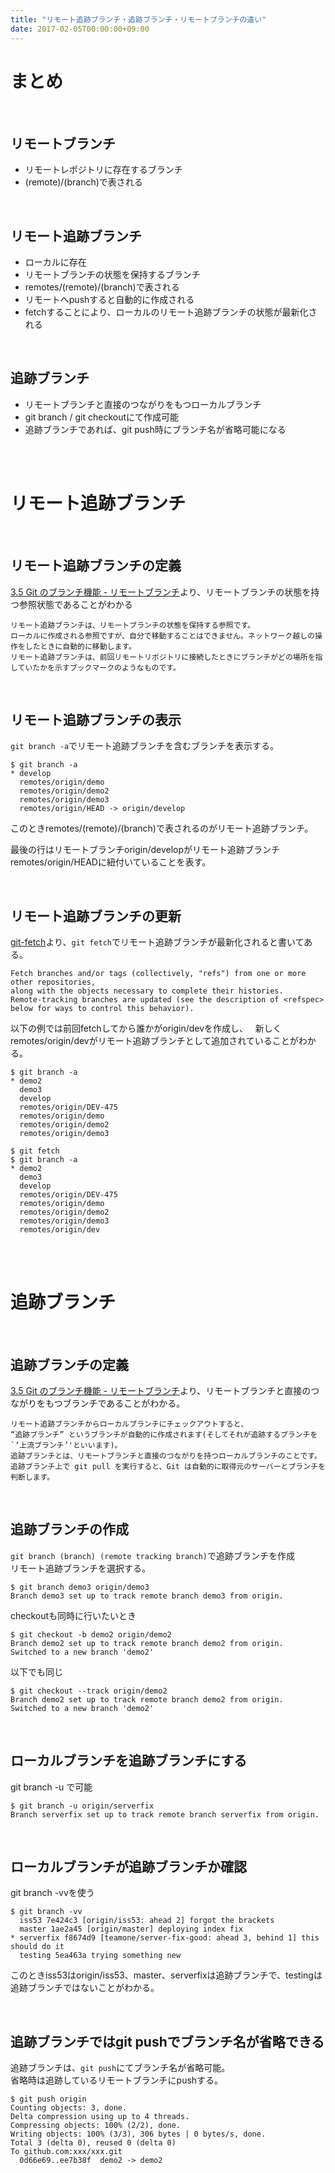 ```yaml
---
title: "リモート追跡ブランチ・追跡ブランチ・リモートブランチの違い"
date: 2017-02-05T00:00:00+09:00
---
```


# まとめ

<br>

## リモートブランチ
- リモートレポジトリに存在するブランチ
- (remote)/(branch)で表される

<br>

## リモート追跡ブランチ
- ローカルに存在
- リモートブランチの状態を保持するブランチ
- remotes/(remote)/(branch)で表される
- リモートへpushすると自動的に作成される
- fetchすることにより、ローカルのリモート追跡ブランチの状態が最新化される


<br>

## 追跡ブランチ
- リモートブランチと直接のつながりをもつローカルブランチ
- git branch / git checkoutにて作成可能
- 追跡ブランチであれば、git push時にブランチ名が省略可能になる

<br><br>

# リモート追跡ブランチ

<br>

## リモート追跡ブランチの定義

[3.5 Git のブランチ機能 - リモートブランチ](https://git-scm.com/book/ja/v2/Git-%E3%81%AE%E3%83%96%E3%83%A9%E3%83%B3%E3%83%81%E6%A9%9F%E8%83%BD-%E3%83%AA%E3%83%A2%E3%83%BC%E3%83%88%E3%83%96%E3%83%A9%E3%83%B3%E3%83%81)より、リモートブランチの状態を持つ参照状態であることがわかる

```
リモート追跡ブランチは、リモートブランチの状態を保持する参照です。 
ローカルに作成される参照ですが、自分で移動することはできません。ネットワーク越しの操作をしたときに自動的に移動します。 
リモート追跡ブランチは、前回リモートリポジトリに接続したときにブランチがどの場所を指していたかを示すブックマークのようなものです。
```

<br>

## リモート追跡ブランチの表示

`git branch -a`でリモート追跡ブランチを含むブランチを表示する。

```
$ git branch -a
* develop
  remotes/origin/demo
  remotes/origin/demo2
  remotes/origin/demo3
  remotes/origin/HEAD -> origin/develop
```

このときremotes/(remote)/(branch)で表されるのがリモート追跡ブランチ。  

最後の行はリモートブランチorigin/developがリモート追跡ブランチremotes/origin/HEADに紐付いていることを表す。

<br>

## リモート追跡ブランチの更新

[git-fetch](https://git-scm.com/docs/git-fetch)より、`git fetch`でリモート追跡ブランチが最新化されると書いてある。
```
Fetch branches and/or tags (collectively, "refs") from one or more other repositories, 
along with the objects necessary to complete their histories. 
Remote-tracking branches are updated (see the description of <refspec> below for ways to control this behavior).
```

以下の例では前回fetchしてから誰かがorigin/devを作成し、  
新しくremotes/origin/devがリモート追跡ブランチとして追加されていることがわかる。


```
$ git branch -a
* demo2
  demo3
  develop
  remotes/origin/DEV-475
  remotes/origin/demo
  remotes/origin/demo2
  remotes/origin/demo3

$ git fetch
$ git branch -a
* demo2
  demo3
  develop
  remotes/origin/DEV-475
  remotes/origin/demo
  remotes/origin/demo2
  remotes/origin/demo3
  remotes/origin/dev
```

<br><br>

# 追跡ブランチ

<br>

## 追跡ブランチの定義

[3.5 Git のブランチ機能 - リモートブランチ](https://git-scm.com/book/ja/v2/Git-%E3%81%AE%E3%83%96%E3%83%A9%E3%83%B3%E3%83%81%E6%A9%9F%E8%83%BD-%E3%83%AA%E3%83%A2%E3%83%BC%E3%83%88%E3%83%96%E3%83%A9%E3%83%B3%E3%83%81)より、リモートブランチと直接のつながりをもつブランチであることがわかる。

```
リモート追跡ブランチからローカルブランチにチェックアウトすると、
“追跡ブランチ” というブランチが自動的に作成されます(そしてそれが追跡するブランチを`‘上流ブランチ’'といいます)。
追跡ブランチとは、リモートブランチと直接のつながりを持つローカルブランチのことです。 
追跡ブランチ上で git pull を実行すると、Git は自動的に取得元のサーバーとブランチを判断します。
```

<br>

## 追跡ブランチの作成

`git branch (branch) (remote tracking branch)`で追跡ブランチを作成  
リモート追跡ブランチを選択する。　

```
$ git branch demo3 origin/demo3
Branch demo3 set up to track remote branch demo3 from origin.
```

checkoutも同時に行いたいとき

```
$ git checkout -b demo2 origin/demo2
Branch demo2 set up to track remote branch demo2 from origin.
Switched to a new branch 'demo2'
```

以下でも同じ
```
$ git checkout --track origin/demo2
Branch demo2 set up to track remote branch demo2 from origin.
Switched to a new branch 'demo2'
```

<br>

## ローカルブランチを追跡ブランチにする

git branch -u で可能

```
$ git branch -u origin/serverfix
Branch serverfix set up to track remote branch serverfix from origin.
```

<br>

## ローカルブランチが追跡ブランチか確認

git branch -vvを使う

```
$ git branch -vv
  iss53 7e424c3 [origin/iss53: ahead 2] forgot the brackets
  master 1ae2a45 [origin/master] deploying index fix
* serverfix f8674d9 [teamone/server-fix-good: ahead 3, behind 1] this should do it
  testing 5ea463a trying something new
```

このときiss53はorigin/iss53、master、serverfixは追跡ブランチで、testingは追跡ブランチではないことがわかる。

<br>

## 追跡ブランチではgit pushでブランチ名が省略できる

追跡ブランチは、`git push`にてブランチ名が省略可能。  
省略時は追跡しているリモートブランチにpushする。

```
$ git push origin
Counting objects: 3, done.
Delta compression using up to 4 threads.
Compressing objects: 100% (2/2), done.
Writing objects: 100% (3/3), 306 bytes | 0 bytes/s, done.
Total 3 (delta 0), reused 0 (delta 0)
To github.com:xxx/xxx.git
  0d66e69..ee7b38f  demo2 -> demo2
```
